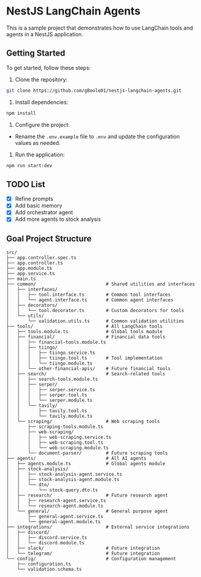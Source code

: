 # NestJS LangChain Agents

This is a sample project that demonstrates how to use LangChain tools and agents in a NestJS application.

## Getting Started

To get started, follow these steps:

1. Clone the repository:

```bash
git clone https://github.com/gBoole01/nestjs-langchain-agents.git
```

1. Install dependencies:

```bash
npm install
```

1. Configure the project:

- Rename the `.env.example` file to `.env` and update the configuration values as needed.

1. Run the application:

```bash
npm run start:dev
```

## TODO List

- [x] Refine prompts
- [x] Add basic memory
- [x] Add orchestrator agent
- [x] Add more agents to stock analysis

## Goal Project Structure

```text
src/
├── app.controller.spec.ts
├── app.controller.ts
├── app.module.ts
├── app.service.ts
├── main.ts
├── common/                          # Shared utilities and interfaces
│   ├── interfaces/
│   │   ├── tool.interface.ts        # Common tool interfaces
│   │   └── agent.interface.ts       # Common agent interfaces
│   ├── decorators/
│   │   └── tool.decorator.ts        # Custom decorators for tools
│   └── utils/
│       └── validation.utils.ts      # Common validation utilities
├── tools/                           # All LangChain tools
│   ├── tools.module.ts              # Global tools module
│   ├── financial/                   # Financial data tools
│   │   ├── financial-tools.module.ts
│   │   ├── tiingo/
│   │   │   ├── tiingo.service.ts
│   │   │   ├── tiingo.tool.ts       # Tool implementation
│   │   │   └── tiingo.module.ts
│   │   └── other-financial-apis/    # Future financial tools
│   ├── search/                      # Search-related tools
│   │   ├── search-tools.module.ts
│   │   ├── serper/
│   │   │   ├── serper.service.ts
│   │   │   ├── serper.tool.ts
│   │   │   └── serper.module.ts
│   │   └── tavily/
│   │       ├── tavily.tool.ts
│   │       └── tavily.module.ts
│   └── scraping/                    # Web scraping tools
│       ├── scraping-tools.module.ts
│       ├── web-scraping/
│       │   ├── web-scraping.service.ts
│       │   ├── web-scraping.tool.ts
│       │   └── web-scraping.module.ts
│       └── document-parser/         # Future scraping tools
├── agents/                          # All AI agents
│   ├── agents.module.ts             # Global agents module
│   ├── stock-analysis/
│   │   ├── stock-analysis-agent.service.ts
│   │   ├── stock-analysis-agent.module.ts
│   │   └── dto/
│   │       └── stock-query.dto.ts
│   ├── research/                    # Future research agent
│   │   ├── research-agent.service.ts
│   │   └── research-agent.module.ts
│   └── general/                     # General purpose agent
│       ├── general-agent.service.ts
│       └── general-agent.module.ts
├── integrations/                    # External service integrations
│   ├── discord/
│   │   ├── discord.service.ts
│   │   └── discord.module.ts
│   ├── slack/                       # Future integration
│   └── telegram/                    # Future integration
└── config/                          # Configuration management
    ├── configuration.ts
    └── validation.schema.ts
```
